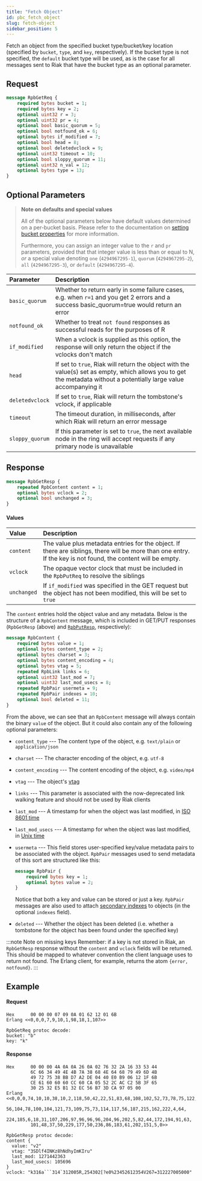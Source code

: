 ```yaml
---
title: "Fetch Object"
id: pbc_fetch_object
slug: fetch-object
sidebar_position: 5
---
```


Fetch an object from the specified bucket type/bucket/key location
(specified by `bucket`, `type`, and `key`, respectively). If the bucket
type is not specified, the `default` bucket type will be used, as is the
case for all messages sent to Riak that have the bucket type as an
optional parameter.

## Request

```protobuf
message RpbGetReq {
    required bytes bucket = 1;
    required bytes key = 2;
    optional uint32 r = 3;
    optional uint32 pr = 4;
    optional bool basic_quorum = 5;
    optional bool notfound_ok = 6;
    optional bytes if_modified = 7;
    optional bool head = 8;
    optional bool deletedvclock = 9;
    optional uint32 timeout = 10;
    optional bool sloppy_quorum = 11;
    optional uint32 n_val = 12;
    optional bytes type = 13;
}
```

## Optional Parameters

> **Note on defaults and special values**
>
> All of the optional parameters below have default values determined on a
> per-bucket basis. Please refer to the documentation on [setting bucket properties](../../../developing/api/protocol-buffers/set-bucket-props.md) for more information.
>
> Furthermore, you can assign an integer value to the `r` and
> `pr` parameters, provided that that integer value is less than or
> equal to N, <em>or</em> a special value denoting `one`
> (`4294967295-1`), `quorum` (`4294967295-2`),
> `all` (`4294967295-3`), or `default`
> (`4294967295-4`).

| Parameter       | Description                                                                                                                                                          |
| :-------------- | :------------------------------------------------------------------------------------------------------------------------------------------------------------------- |
| `basic_quorum`  | Whether to return early in some failure cases, e.g. when `r=1` and you get 2 errors and a success basic_quorum=true would return an error                            |
| `notfound_ok`   | Whether to treat `not found` responses as successful reads for the purposes of R                                                                                     |
| `if_modified`   | When a vclock is supplied as this option, the response will only return the object if the vclocks don't match                                                        |
| `head`          | If set to `true`, Riak will return the object with the value(s) set as empty, which allows you to get the metadata without a potentially large value accompanying it |
| `deletedvclock` | If set to `true`, Riak will return the tombstone's vclock, if applicable                                                                                             |
| `timeout`       | The timeout duration, in milliseconds, after which Riak will return an error message                                                                                 |
| `sloppy_quorum` | If this parameter is set to `true`, the next available node in the ring will accept requests if any primary node is unavailable                                      |

## Response

```protobuf
message RpbGetResp {
    repeated RpbContent content = 1;
    optional bytes vclock = 2;
    optional bool unchanged = 3;
}
```

#### Values

| Value       | Description                                                                                                                                                   |
| :---------- | :------------------------------------------------------------------------------------------------------------------------------------------------------------ |
| `content`   | The value plus metadata entries for the object. If there are siblings, there will be more than one entry. If the key is not found, the content will be empty. |
| `vclock`    | The opaque vector clock that must be included in the `RpbPutReq` to resolve the siblings                                                                      |
| `unchanged` | If `if_modified` was specified in the GET request but the object has not been modified, this will be set to `true`                                            |

The <code>content</code> entries hold the object value and any metadata.
Below is the structure of a <code>RpbContent</code> message, which is
included in GET/PUT responses (`RpbGetResp` (above) and
[`RpbPutResp`](../../../developing/api/protocol-buffers/store-object.md), respectively):

```protobuf
message RpbContent {
    required bytes value = 1;
    optional bytes content_type = 2;
    optional bytes charset = 3;
    optional bytes content_encoding = 4;
    optional bytes vtag = 5;
    repeated RpbLink links = 6;
    optional uint32 last_mod = 7;
    optional uint32 last_mod_usecs = 8;
    repeated RpbPair usermeta = 9;
    repeated RpbPair indexes = 10;
    optional bool deleted = 11;
}
```

From the above, we can see that an `RpbContent` message will always
contain the binary `value` of the object. But it could also contain any
of the following optional parameters:

* `content_type` --- The content type of the object, e.g. `text/plain`
  or `application/json`
* `charset` --- The character encoding of the object, e.g. `utf-8`
* `content_encoding` --- The content encoding of the object, e.g.
  `video/mp4`
* `vtag` --- The object's [vtag](../../../learn/glossary.md#vector-clock)
* `links` --- This parameter is associated with the now-deprecated link
  walking feature and should not be used by Riak clients
* `last_mod` --- A timestamp for when the object was last modified, in
  [ISO 8601 time](http://en.wikipedia.org/wiki/ISO_8601)
* `last_mod_usecs` --- A timestamp for when the object was last modified,
  in [Unix time](http://en.wikipedia.org/wiki/Unix_time)
* `usermeta` --- This field stores user-specified key/value metadata
  pairs to be associated with the object. `RpbPair` messages used to
  send metadata of this sort are structured like this:

  ```protobuf
  message RpbPair {
      required bytes key = 1;
      optional bytes value = 2;
  }
  ```

    Notice that both a key and value can be stored or just a key.
    `RpbPair` messages are also used to attach [secondary indexes](../../../developing/usage/secondary-indexes.md) to objects (in the optional
    `indexes` field).
* `deleted` --- Whether the object has been deleted (i.e. whether a
  tombstone for the object has been found under the specified key)

:::note Note on missing keys
Remember: if a key is not stored in Riak, an `RpbGetResp` response without the
`content` and `vclock` fields will be returned. This should be mapped to
whatever convention the client language uses to return not found. The Erlang
client, for example, returns the atom `{error, notfound}`.
:::

## Example

#### Request

    Hex      00 00 00 07 09 0A 01 62 12 01 6B
    Erlang <<0,0,0,7,9,10,1,98,18,1,107>>

    RpbGetReq protoc decode:
    bucket: "b"
    key: "k"

#### Response

    Hex      00 00 00 4A 0A 0A 26 0A 02 76 32 2A 16 33 53 44
             6C 66 34 49 4E 4B 7A 38 68 4E 64 68 79 49 6D 4B
             49 72 75 38 BB D7 A2 DE 04 40 E0 B9 06 12 1F 6B
             CE 61 60 60 60 CC 60 CA 05 52 2C AC C2 5B 3F 65
             30 25 32 E5 B1 32 EC 56 B7 3D CA 97 05 00
    Erlang <<0,0,0,74,10,10,38,10,2,118,50,42,22,51,83,68,108,102,52,73,78,75,122,
             56,104,78,100,104,121,73,109,75,73,114,117,56,187,215,162,222,4,64,
             224,185,6,18,31,107,206,97,96,96,96,204,96,202,5,82,44,172,194,91,63,
             101,48,37,50,229,177,50,236,86,183,61,202,151,5,0>>

    RpbGetResp protoc decode:
    content {
      value: "v2"
      vtag: "3SDlf4INKz8hNdhyImKIru"
      last_mod: 1271442363
      last_mod_usecs: 105696
    }
    vclock: "k316a```314`312005R,254302[?e0%23452612354V267=312227005000"
